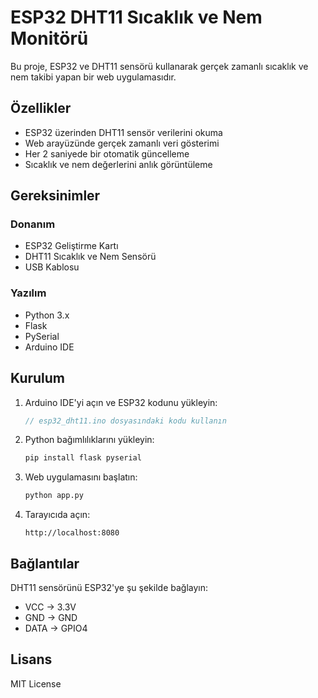 # ESP32 DHT11 Sıcaklık ve Nem Monitörü

Bu proje, ESP32 ve DHT11 sensörü kullanarak gerçek zamanlı sıcaklık ve nem takibi yapan bir web uygulamasıdır.

## Özellikler

- ESP32 üzerinden DHT11 sensör verilerini okuma
- Web arayüzünde gerçek zamanlı veri gösterimi
- Her 2 saniyede bir otomatik güncelleme
- Sıcaklık ve nem değerlerini anlık görüntüleme

## Gereksinimler

### Donanım
- ESP32 Geliştirme Kartı
- DHT11 Sıcaklık ve Nem Sensörü
- USB Kablosu

### Yazılım
- Python 3.x
- Flask
- PySerial
- Arduino IDE

## Kurulum

1. Arduino IDE'yi açın ve ESP32 kodunu yükleyin:
   ```cpp
   // esp32_dht11.ino dosyasındaki kodu kullanın
   ```

2. Python bağımlılıklarını yükleyin:
   ```bash
   pip install flask pyserial
   ```

3. Web uygulamasını başlatın:
   ```bash
   python app.py
   ```

4. Tarayıcıda açın:
   ```
   http://localhost:8080
   ```

## Bağlantılar

DHT11 sensörünü ESP32'ye şu şekilde bağlayın:
- VCC -> 3.3V
- GND -> GND
- DATA -> GPIO4

## Lisans

MIT License 